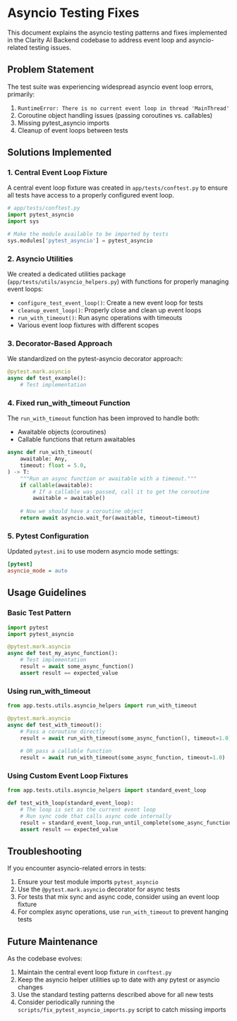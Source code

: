 # Asyncio Testing Fixes

This document explains the asyncio testing patterns and fixes implemented in the Clarity AI Backend codebase to address event loop and asyncio-related testing issues.

## Problem Statement

The test suite was experiencing widespread asyncio event loop errors, primarily:

1. `RuntimeError: There is no current event loop in thread 'MainThread'`
2. Coroutine object handling issues (passing coroutines vs. callables)
3. Missing pytest_asyncio imports
4. Cleanup of event loops between tests

## Solutions Implemented

### 1. Central Event Loop Fixture

A central event loop fixture was created in `app/tests/conftest.py` to ensure all tests have access to a properly configured event loop.

```python
# app/tests/conftest.py
import pytest_asyncio
import sys

# Make the module available to be imported by tests
sys.modules['pytest_asyncio'] = pytest_asyncio
```

### 2. Asyncio Utilities

We created a dedicated utilities package (`app/tests/utils/asyncio_helpers.py`) with functions for properly managing event loops:

- `configure_test_event_loop()`: Create a new event loop for tests
- `cleanup_event_loop()`: Properly close and clean up event loops
- `run_with_timeout()`: Run async operations with timeouts
- Various event loop fixtures with different scopes

### 3. Decorator-Based Approach

We standardized on the pytest-asyncio decorator approach:

```python
@pytest.mark.asyncio
async def test_example():
    # Test implementation
```

### 4. Fixed run_with_timeout Function

The `run_with_timeout` function has been improved to handle both:
- Awaitable objects (coroutines)
- Callable functions that return awaitables

```python
async def run_with_timeout(
    awaitable: Any, 
    timeout: float = 5.0,
) -> T:
    """Run an async function or awaitable with a timeout."""
    if callable(awaitable):
        # If a callable was passed, call it to get the coroutine
        awaitable = awaitable()
    
    # Now we should have a coroutine object
    return await asyncio.wait_for(awaitable, timeout=timeout)
```

### 5. Pytest Configuration

Updated `pytest.ini` to use modern asyncio mode settings:

```ini
[pytest]
asyncio_mode = auto
```

## Usage Guidelines

### Basic Test Pattern

```python
import pytest
import pytest_asyncio

@pytest.mark.asyncio
async def test_my_async_function():
    # Test implementation
    result = await some_async_function()
    assert result == expected_value
```

### Using run_with_timeout

```python
from app.tests.utils.asyncio_helpers import run_with_timeout

@pytest.mark.asyncio
async def test_with_timeout():
    # Pass a coroutine directly
    result = await run_with_timeout(some_async_function(), timeout=1.0)
    
    # OR pass a callable function
    result = await run_with_timeout(some_async_function, timeout=1.0)
```

### Using Custom Event Loop Fixtures

```python
from app.tests.utils.asyncio_helpers import standard_event_loop

def test_with_loop(standard_event_loop):
    # The loop is set as the current event loop
    # Run sync code that calls async code internally
    result = standard_event_loop.run_until_complete(some_async_function())
    assert result == expected_value
```

## Troubleshooting

If you encounter asyncio-related errors in tests:

1. Ensure your test module imports `pytest_asyncio`
2. Use the `@pytest.mark.asyncio` decorator for async tests
3. For tests that mix sync and async code, consider using an event loop fixture
4. For complex async operations, use `run_with_timeout` to prevent hanging tests

## Future Maintenance

As the codebase evolves:

1. Maintain the central event loop fixture in `conftest.py`
2. Keep the asyncio helper utilities up to date with any pytest or asyncio changes
3. Use the standard testing patterns described above for all new tests
4. Consider periodically running the `scripts/fix_pytest_asyncio_imports.py` script to catch missing imports 